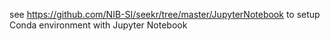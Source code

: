 see <https://github.com/NIB-SI/seekr/tree/master/JupyterNotebook> to setup Conda environment with Jupyter Notebook
